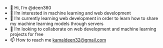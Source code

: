 - 👋 Hi, I’m @deen360
- 👀 I’m interested in machine learning and web development
- 🌱 I’m currently learning  web development in order to learn how to share my machine learning models through servers
- 💞️ I’m looking to collaborate on web development and machine learning projects for free
- 📫 How to reach me kamaldeen32@gmail.com

<!---
deen360/deen360 is a ✨ special ✨ repository because its `README.md` (this file) appears on your GitHub profile.
You can click the Preview link to take a look at your changes.
--->
